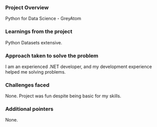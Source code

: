 ### Project Overview

 Python for Data Science - GreyAtom


### Learnings from the project

 Python Datasets extensive.


### Approach taken to solve the problem

 I am an experienced .NET developer, and my development experience helped me solving problems.


### Challenges faced

 None. Project was fun despite being basic for my skills.


### Additional pointers

 None.


